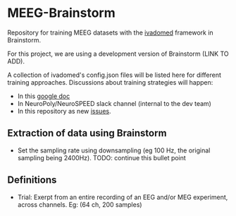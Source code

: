 # MEEG-Brainstorm

Repository for training MEEG datasets with the [ivadomed](https://ivadomed.org) framework in Brainstorm.

For this project, we are using a development version of Brainstorm (LINK TO ADD).

A collection of ivadomed's config.json files will be listed here for different training approaches. Discussions about training strategies will happen:
- In this [google doc](https://docs.google.com/document/d/1PLo__1w8K5Zk1c8ckOLamadaGM_dK872cYwsGFO4DQk/edit#)
- In NeuroPoly/NeuroSPEED slack channel (internal to the dev team)
- In this repository as new [issues](https://github.com/ivadomed/MEEG-Brainstorm/issues).

## Extraction of data using Brainstorm

- Set the sampling rate using downsampling (eg 100 Hz, the original sampling being 2400Hz).
TODO: continue this bullet point

## Definitions

- Trial: Exerpt from an entire recording of an EEG and/or MEG experiment, across channels. Eg: (64 ch, 200 samples)


